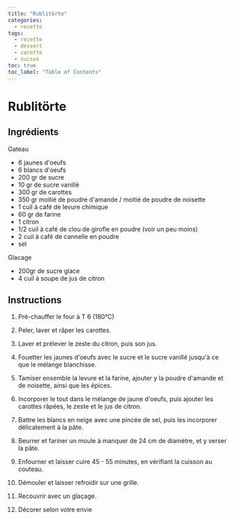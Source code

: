```yaml
---
title: "Rublitörte"
categories:
  - recette
tags:
  - recette
  - dessert
  - carotte
  - suisse
toc: true
toc_label: "Table of Contents"
---
```


# Rublitörte

## Ingrédients

Gateau
- 6 jaunes d'oeufs
- 6 blancs d'oeufs
- 200 gr de sucre
- 10 gr de sucre vanillé
- 300 gr de carottes
- 350 gr moitié de poudre d'amande / moitié de poudre de noisette
- 1 cuil à café de levure chimique
- 60 gr de farine
- 1 citron
- 1/2 cuil à café de clou de girofle en poudre (voir un peu moins)
- 2 cuil à café de cannelle en poudre
- sel

Glacage
- 200gr de sucre glace
- 4 cuil à soupe de jus de citron

## Instructions

1. Pré-chauffer le four à T 6 (180°C)

2. Peler, laver et râper les carottes.

3. Laver et prélever le zeste du citron, puis son jus.

4. Fouetter les jaunes d'oeufs avec le sucre et le sucre vanillé jusqu'à ce que le mélange blanchisse.

5. Tamiser ensemble la levure et la farine, ajouter y la poudre d'amande et de noisette, ainsi que les épices.

6. Incorporer le tout dans le mélange de jaune d'oeufs, puis ajouter les carottes râpées, le zeste et le jus de citron.

7. Battre les blancs en neige avec une pincée de sel, puis les incorporer délicatement à la pâte.

8. Beurrer et fariner un moule à manquer de 24 cm de diamètre, et y verser la pâte.

9. Enfourner et laisser cuire 45 - 55 minutes, en vérifiant la cuisson au couteau.

10. Démouler et laisser refroidir sur une grille.

11. Recouvrir avec un glaçage.

12. Décorer selon votre envie

